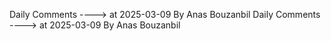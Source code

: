 Daily Comments ---->          at      2025-03-09 By Anas Bouzanbil
Daily Comments ---->          at      2025-03-09 By Anas Bouzanbil
